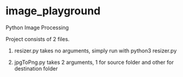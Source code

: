 # image_playground
Python Image Processing 

Project consists of 2 files.
1. resizer.py
takes no arguments, simply run with python3 resizer.py

2. jpgToPng.py
takes 2 arguments, 1 for source folder and other for destination folder
